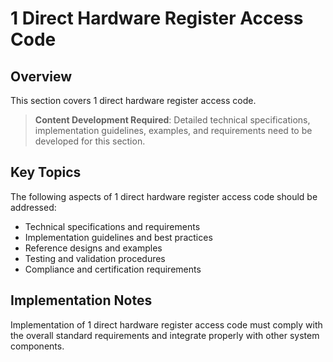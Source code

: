 # 1 Direct Hardware Register Access Code

## Overview

This section covers 1 direct hardware register access code.

> **Content Development Required**: Detailed technical specifications, implementation guidelines, examples, and requirements need to be developed for this section.

## Key Topics

The following aspects of 1 direct hardware register access code should be addressed:

- Technical specifications and requirements
- Implementation guidelines and best practices
- Reference designs and examples
- Testing and validation procedures
- Compliance and certification requirements

## Implementation Notes

Implementation of 1 direct hardware register access code must comply with the overall standard requirements and integrate properly with other system components.

